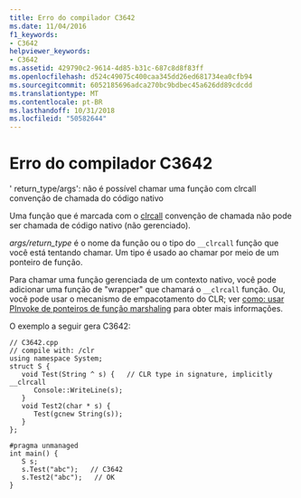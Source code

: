 ```yaml
---
title: Erro do compilador C3642
ms.date: 11/04/2016
f1_keywords:
- C3642
helpviewer_keywords:
- C3642
ms.assetid: 429790c2-9614-4d85-b31c-687c8d8f83ff
ms.openlocfilehash: d524c49075c400caa345dd26ed681734ea0cfb94
ms.sourcegitcommit: 6052185696adca270bc9bdbec45a626dd89cdcdd
ms.translationtype: MT
ms.contentlocale: pt-BR
ms.lasthandoff: 10/31/2018
ms.locfileid: "50582644"
---
```

# <a name="compiler-error-c3642"></a>Erro do compilador C3642

' return_type/args': não é possível chamar uma função com clrcall convenção de chamada do código nativo

Uma função que é marcada com o [clrcall](../../cpp/clrcall.md) convenção de chamada não pode ser chamada de código nativo (não gerenciado).

*args/return_type* é o nome da função ou o tipo do `__clrcall` função que você está tentando chamar.  Um tipo é usado ao chamar por meio de um ponteiro de função.

Para chamar uma função gerenciada de um contexto nativo, você pode adicionar uma função de "wrapper" que chamará o `__clrcall` função. Ou, você pode usar o mecanismo de empacotamento do CLR; ver [como: usar PInvoke de ponteiros de função marshaling](../../dotnet/how-to-marshal-function-pointers-using-pinvoke.md) para obter mais informações.

O exemplo a seguir gera C3642:

```
// C3642.cpp
// compile with: /clr
using namespace System;
struct S {
   void Test(String ^ s) {   // CLR type in signature, implicitly __clrcall
      Console::WriteLine(s);
   }
   void Test2(char * s) {
      Test(gcnew String(s));
   }
};

#pragma unmanaged
int main() {
   S s;
   s.Test("abc");   // C3642
   s.Test2("abc");   // OK
}
```